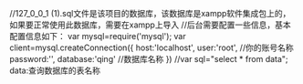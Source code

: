 //127_0_0_1 (1).sql文件是该项目的数据库，该数据库是xampp软件集成包上的，如果要正常使用此数据库，需要在xampp上导入 //后台需要配置一些信息，基本配置信息如下： var mysql=require('mysql'); var client=mysql.createConnection({ host:'localhost', user:'root', //你的账号名称 password:'', database:'qing' //数据库名称 }) //var sql="select * from data"; data:查询数据库的表名称
